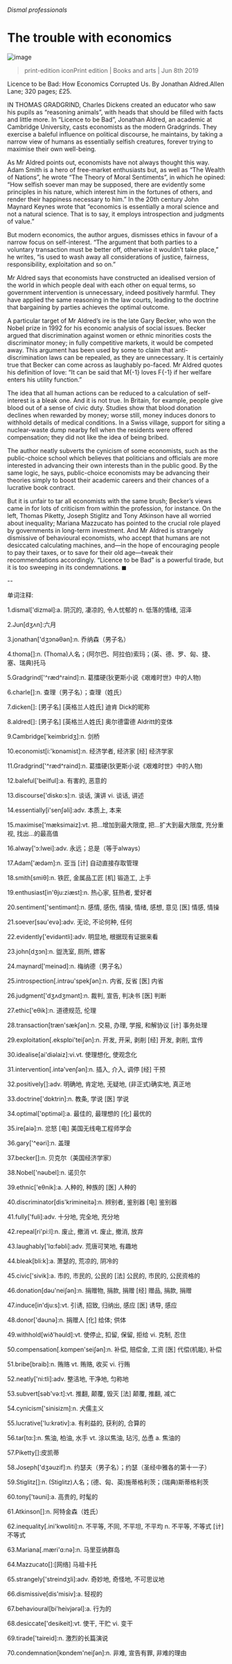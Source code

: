 ###### Dismal professionals
# The trouble with economics 
![image](images/20190608_bkp508.jpg) 
> print-edition iconPrint edition | Books and arts | Jun 8th 2019 
Licence to be Bad: How Economics Corrupted Us. By Jonathan Aldred.Allen Lane; 320 pages; £25. 
IN THOMAS GRADGRIND, Charles Dickens created an educator who saw his pupils as “reasoning animals”, with heads that should be filled with facts and little more. In “Licence to be Bad”, Jonathan Aldred, an academic at Cambridge University, casts economists as the modern Gradgrinds. They exercise a baleful influence on political discourse, he maintains, by taking a narrow view of humans as essentially selfish creatures, forever trying to maximise their own well-being. 
As Mr Aldred points out, economists have not always thought this way. Adam Smith is a hero of free-market enthusiasts but, as well as “The Wealth of Nations”, he wrote “The Theory of Moral Sentiments”, in which he opined: “How selfish soever man may be supposed, there are evidently some principles in his nature, which interest him in the fortunes of others, and render their happiness necessary to him.” In the 20th century John Maynard Keynes wrote that “economics is essentially a moral science and not a natural science. That is to say, it employs introspection and judgments of value.” 
But modern economics, the author argues, dismisses ethics in favour of a narrow focus on self-interest. “The argument that both parties to a voluntary transaction must be better off, otherwise it wouldn’t take place,” he writes, “is used to wash away all considerations of justice, fairness, responsibility, exploitation and so on.” 
Mr Aldred says that economists have constructed an idealised version of the world in which people deal with each other on equal terms, so government intervention is unnecessary, indeed positively harmful. They have applied the same reasoning in the law courts, leading to the doctrine that bargaining by parties achieves the optimal outcome. 
A particular target of Mr Aldred’s ire is the late Gary Becker, who won the Nobel prize in 1992 for his economic analysis of social issues. Becker argued that discrimination against women or ethnic minorities costs the discriminator money; in fully competitive markets, it would be competed away. This argument has been used by some to claim that anti-discrimination laws can be repealed, as they are unnecessary. It is certainly true that Becker can come across as laughably po-faced. Mr Aldred quotes his definition of love: “It can be said that M{-1} loves F{-1} if her welfare enters his utility function.” 
The idea that all human actions can be reduced to a calculation of self-interest is a bleak one. And it is not true. In Britain, for example, people give blood out of a sense of civic duty. Studies show that blood donation declines when rewarded by money; worse still, money induces donors to withhold details of medical conditions. In a Swiss village, support for siting a nuclear-waste dump nearby fell when the residents were offered compensation; they did not like the idea of being bribed. 
The author neatly subverts the cynicism of some economists, such as the public-choice school which believes that politicians and officials are more interested in advancing their own interests than in the public good. By the same logic, he says, public-choice economists may be advancing their theories simply to boost their academic careers and their chances of a lucrative book contract. 
But it is unfair to tar all economists with the same brush; Becker’s views came in for lots of criticism from within the profession, for instance. On the left, Thomas Piketty, Joseph Stiglitz and Tony Atkinson have all worried about inequality; Mariana Mazzucato has pointed to the crucial role played by governments in long-term investment. And Mr Aldred is strangely dismissive of behavioural economists, who accept that humans are not desiccated calculating machines, and—in the hope of encouraging people to pay their taxes, or to save for their old age—tweak their recommendations accordingly. “Licence to be Bad” is a powerful tirade, but it is too sweeping in its condemnations. ◼ 
-- 
 单词注释:
1.dismal['dizmәl]:a. 阴沉的, 凄凉的, 令人忧郁的 n. 低落的情绪, 沼泽 
2.Jun[dʒʌn]:六月 
3.jonathan['dʒɔnәθәn]:n. 乔纳森（男子名） 
4.thoma[]:n. (Thoma)人名；(阿尔巴、阿拉伯)索玛；(英、德、罗、匈、捷、塞、瑞典)托马 
5.Gradgrind['^ræd^raind]:n. 葛擂硬(狄更斯小说《艰难时世》中的人物) 
6.charle[]:n. 查理（男子名）；查理（姓氏） 
7.dicken[]: [男子名] [英格兰人姓氏] 迪肯 Dick的昵称 
8.aldred[]: [男子名] [英格兰人姓氏] 奥尔德雷德 Aldritt的变体 
9.Cambridge['keimbridʒ]:n. 剑桥 
10.economist[i:'kɒnәmist]:n. 经济学者, 经济家 [经] 经济学家 
11.Gradgrind['^ræd^raind]:n. 葛擂硬(狄更斯小说《艰难时世》中的人物) 
12.baleful['beilful]:a. 有害的, 恶意的 
13.discourse['diskɒ:s]:n. 谈话, 演讲 vi. 谈话, 讲述 
14.essentially[i'senʃәli]:adv. 本质上, 本来 
15.maximise['mæksimaiz]:vt. 把...增加到最大限度, 把...扩大到最大限度, 充分重视, 找出...的最高值 
16.alway['ɔ:lwei]:adv. 永远；总是（等于always） 
17.Adam['ædәm]:n. 亚当 [计] 自动直接存取管理 
18.smith[smiθ]:n. 铁匠, 金属品工匠 [机] 锻造工, 上手 
19.enthusiast[in'θju:ziæst]:n. 热心家, 狂热者, 爱好者 
20.sentiment['sentimәnt]:n. 感情, 感伤, 情操, 情绪, 感想, 意见 [医] 情感, 情操 
21.soever[sәu'evә]:adv. 无论, 不论何种, 任何 
22.evidently['evidәntli]:adv. 明显地, 根据现有证据来看 
23.john[dʒɔn]:n. 盥洗室, 厕所, 嫖客 
24.maynard['meinәd]:n. 梅纳德（男子名） 
25.introspection[.intrәu'spekʃәn]:n. 内省, 反省 [医] 内省 
26.judgment['dʒʌdʒmәnt]:n. 裁判, 宣告, 判决书 [医] 判断 
27.ethic['eθik]:n. 道德规范, 伦理 
28.transaction[træn'sækʃәn]:n. 交易, 办理, 学报, 和解协议 [计] 事务处理 
29.exploitation[.eksplɒi'teiʃәn]:n. 开发, 开采, 剥削 [经] 开发, 剥削, 宜传 
30.idealise[ai'diәlaiz]:vi.vt. 使理想化, 使观念化 
31.intervention[.intә'venʃәn]:n. 插入, 介入, 调停 [经] 干预 
32.positively[]:adv. 明确地, 肯定地, 无疑地, (非正式)确实地, 真正地 
33.doctrine['dɒktrin]:n. 教条, 学说 [医] 学说 
34.optimal['ɒptimәl]:a. 最佳的, 最理想的 [化] 最优的 
35.ire[aiә]:n. 忿怒 [电] 美国无线电工程师学会 
36.gary['^eәri]:n. 盖理 
37.becker[]:n. 贝克尔（美国经济学家） 
38.Nobel['nәubel]:n. 诺贝尔 
39.ethnic['eθnik]:a. 人种的, 种族的 [医] 人种的 
40.discriminator[dis'krimineitә]:n. 辨别者, 鉴别器 [电] 鉴别器 
41.fully['fuli]:adv. 十分地, 完全地, 充分地 
42.repeal[ri'pi:l]:n. 废止, 撤消 vt. 废止, 撤消, 放弃 
43.laughably['lɑ:fәbli]:adv. 荒唐可笑地, 有趣地 
44.bleak[bli:k]:a. 萧瑟的, 荒凉的, 阴冷的 
45.civic['sivik]:a. 市的, 市民的, 公民的 [法] 公民的, 市民的, 公民资格的 
46.donation[dәu'neiʃәn]:n. 捐赠物, 捐款, 捐赠 [经] 赠品, 捐款, 捐赠 
47.induce[in'dju:s]:vt. 引诱, 招致, 归纳出, 感应 [医] 诱导, 感应 
48.donor['dәunә]:n. 捐赠人 [化] 给体; 供体 
49.withhold[wið'hәuld]:vt. 使停止, 扣留, 保留, 拒给 vi. 克制, 忍住 
50.compensation[.kɒmpen'seiʃәn]:n. 补偿, 赔偿金, 工资 [医] 代偿(机能), 补偿 
51.bribe[braib]:n. 贿赂 vt. 贿赂, 收买 vi. 行贿 
52.neatly['ni:tli]:adv. 整洁地, 干净地, 匀称地 
53.subvert[sәb'vә:t]:vt. 推翻, 颠覆, 毁灭 [法] 颠覆, 推翻, 减亡 
54.cynicism['sinisizm]:n. 犬儒主义 
55.lucrative['lu:krәtiv]:a. 有利益的, 获利的, 合算的 
56.tar[tɑ:]:n. 焦油, 柏油, 水手 vt. 涂以焦油, 玷污, 怂恿 a. 焦油的 
57.Piketty[]:皮凯蒂 
58.Joseph['dʒәuzif]:n. 约瑟夫（男子名）；约瑟（圣经中雅各的第十一子） 
59.Stiglitz[]:n. (Stiglitz)人名；(德、匈、英)施蒂格利茨；(瑞典)斯蒂格利茨 
60.tony['tәuni]:a. 高贵的, 时髦的 
61.Atkinson[]:n. 阿特金森（姓氏） 
62.inequality[.ini'kwɒliti]:n. 不平等, 不同, 不平坦, 不平均 n. 不平等, 不等式 [计] 不等式 
63.Mariana[.mæri'ɑ:nә]:n. 马里亚纳群岛 
64.Mazzucato[]:[网络] 马祖卡托 
65.strangely['streindʒli]:adv. 奇妙地, 奇怪地, 不可思议地 
66.dismissive[dis'misiv]:a. 轻视的 
67.behavioural[bi'heivjәrәl]:a. 行为的 
68.desiccate['desikeit]:vt. 使干, 干贮 vi. 变干 
69.tirade['taireid]:n. 激烈的长篇演说 
70.condemnation[kɒndem'neiʃәn]:n. 非难, 宣告有罪, 非难的理由 
